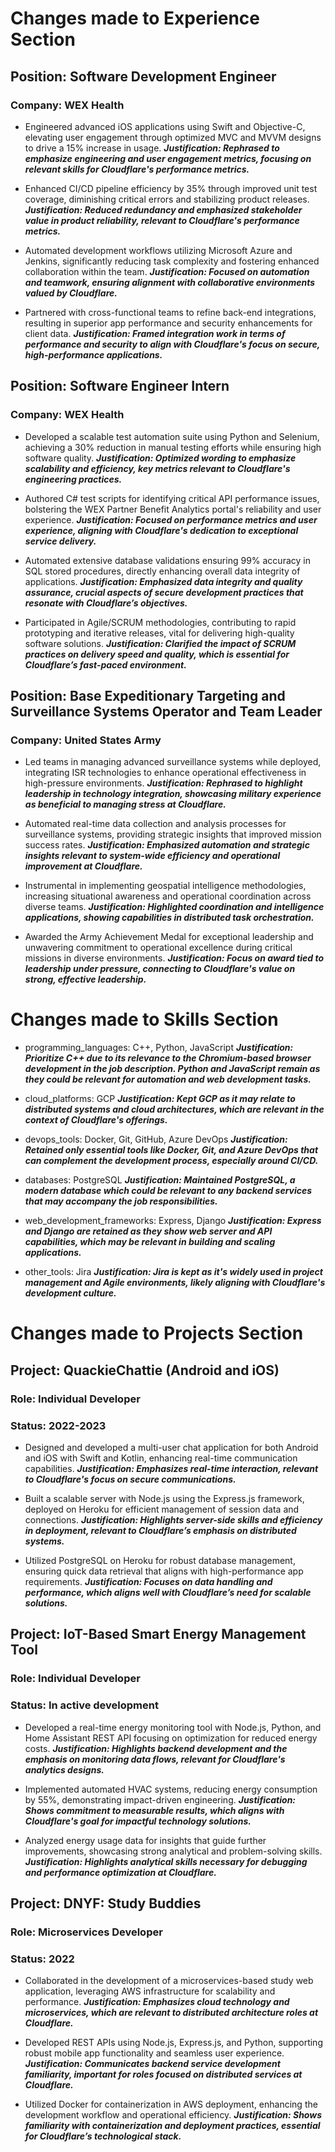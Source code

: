 # Changes made to Experience Section

## Position: Software Development Engineer

### Company: WEX Health

* Engineered advanced iOS applications using Swift and Objective-C, elevating user engagement through optimized MVC and MVVM designs to drive a 15% increase in usage.
***Justification: Rephrased to emphasize engineering and user engagement metrics, focusing on relevant skills for Cloudflare's performance metrics.***

* Enhanced CI/CD pipeline efficiency by 35% through improved unit test coverage, diminishing critical errors and stabilizing product releases.
***Justification: Reduced redundancy and emphasized stakeholder value in product reliability, relevant to Cloudflare's performance metrics.***

* Automated development workflows utilizing Microsoft Azure and Jenkins, significantly reducing task complexity and fostering enhanced collaboration within the team.
***Justification: Focused on automation and teamwork, ensuring alignment with collaborative environments valued by Cloudflare.***

* Partnered with cross-functional teams to refine back-end integrations, resulting in superior app performance and security enhancements for client data.
***Justification: Framed integration work in terms of performance and security to align with Cloudflare's focus on secure, high-performance applications.***

## Position: Software Engineer Intern

### Company: WEX Health

* Developed a scalable test automation suite using Python and Selenium, achieving a 30% reduction in manual testing efforts while ensuring high software quality.
***Justification: Optimized wording to emphasize scalability and efficiency, key metrics relevant to Cloudflare's engineering practices.***

* Authored C# test scripts for identifying critical API performance issues, bolstering the WEX Partner Benefit Analytics portal's reliability and user experience.
***Justification: Focused on performance metrics and user experience, aligning with Cloudflare's dedication to exceptional service delivery.***

* Automated extensive database validations ensuring 99% accuracy in SQL stored procedures, directly enhancing overall data integrity of applications.
***Justification: Emphasized data integrity and quality assurance, crucial aspects of secure development practices that resonate with Cloudflare’s objectives.***

* Participated in Agile/SCRUM methodologies, contributing to rapid prototyping and iterative releases, vital for delivering high-quality software solutions.
***Justification: Clarified the impact of SCRUM practices on delivery speed and quality, which is essential for Cloudflare’s fast-paced environment.***

## Position: Base Expeditionary Targeting and Surveillance Systems Operator and Team Leader

### Company: United States Army

* Led teams in managing advanced surveillance systems while deployed, integrating ISR technologies to enhance operational effectiveness in high-pressure environments.
***Justification: Rephrased to highlight leadership in technology integration, showcasing military experience as beneficial to managing stress at Cloudflare.***

* Automated real-time data collection and analysis processes for surveillance systems, providing strategic insights that improved mission success rates.
***Justification: Emphasized automation and strategic insights relevant to system-wide efficiency and operational improvement at Cloudflare.***

* Instrumental in implementing geospatial intelligence methodologies, increasing situational awareness and operational coordination across diverse teams.
***Justification: Highlighted coordination and intelligence applications, showing capabilities in distributed task orchestration.***

* Awarded the Army Achievement Medal for exceptional leadership and unwavering commitment to operational excellence during critical missions in diverse environments.
***Justification: Focus on award tied to leadership under pressure, connecting to Cloudflare's value on strong, effective leadership.***

# Changes made to Skills Section

* programming_languages: C++, Python, JavaScript
***Justification: Prioritize C++ due to its relevance to the Chromium-based browser development in the job description. Python and JavaScript remain as they could be relevant for automation and web development tasks.***

* cloud_platforms: GCP
***Justification: Kept GCP as it may relate to distributed systems and cloud architectures, which are relevant in the context of Cloudflare's offerings.***

* devops_tools: Docker, Git, GitHub, Azure DevOps
***Justification: Retained only essential tools like Docker, Git, and Azure DevOps that can complement the development process, especially around CI/CD.***

* databases: PostgreSQL
***Justification: Maintained PostgreSQL, a modern database which could be relevant to any backend services that may accompany the job responsibilities.***

* web_development_frameworks: Express, Django
***Justification: Express and Django are retained as they show web server and API capabilities, which may be relevant in building and scaling applications.***

* other_tools: Jira
***Justification: Jira is kept as it's widely used in project management and Agile environments, likely aligning with Cloudflare's development culture.***

# Changes made to Projects Section

## Project: QuackieChattie (Android and iOS)

### Role: Individual Developer

### Status: 2022-2023

* Designed and developed a multi-user chat application for both Android and iOS with Swift and Kotlin, enhancing real-time communication capabilities.
***Justification: Emphasizes real-time interaction, relevant to Cloudflare's focus on secure communications.***

* Built a scalable server with Node.js using the Express.js framework, deployed on Heroku for efficient management of session data and connections.
***Justification: Highlights server-side skills and efficiency in deployment, relevant to Cloudflare’s emphasis on distributed systems.***

* Utilized PostgreSQL on Heroku for robust database management, ensuring quick data retrieval that aligns with high-performance app requirements.
***Justification: Focuses on data handling and performance, which aligns well with Cloudflare’s need for scalable solutions.***

## Project: IoT-Based Smart Energy Management Tool

### Role: Individual Developer

### Status: In active development

* Developed a real-time energy monitoring tool with Node.js, Python, and Home Assistant REST API focusing on optimization for reduced energy costs.
***Justification: Highlights backend development and the emphasis on monitoring data flows, relevant for Cloudflare's analytics designs.***

* Implemented automated HVAC systems, reducing energy consumption by 55%, demonstrating impact-driven engineering.
***Justification: Shows commitment to measurable results, which aligns with Cloudflare's goal for impactful technology solutions.***

* Analyzed energy usage data for insights that guide further improvements, showcasing strong analytical and problem-solving skills.
***Justification: Highlights analytical skills necessary for debugging and performance optimization at Cloudflare.***

## Project: DNYF: Study Buddies

### Role: Microservices Developer

### Status: 2022

* Collaborated in the development of a microservices-based study web application, leveraging AWS infrastructure for scalability and performance.
***Justification: Emphasizes cloud technology and microservices, which are relevant to distributed architecture roles at Cloudflare.***

* Developed REST APIs using Node.js, Express.js, and Python, supporting robust mobile app functionality and seamless user experience.
***Justification: Communicates backend service development familiarity, important for roles focused on distributed services at Cloudflare.***

* Utilized Docker for containerization in AWS deployment, enhancing the development workflow and operational efficiency.
***Justification: Shows familiarity with containerization and deployment practices, essential for Cloudflare’s technological stack.***

